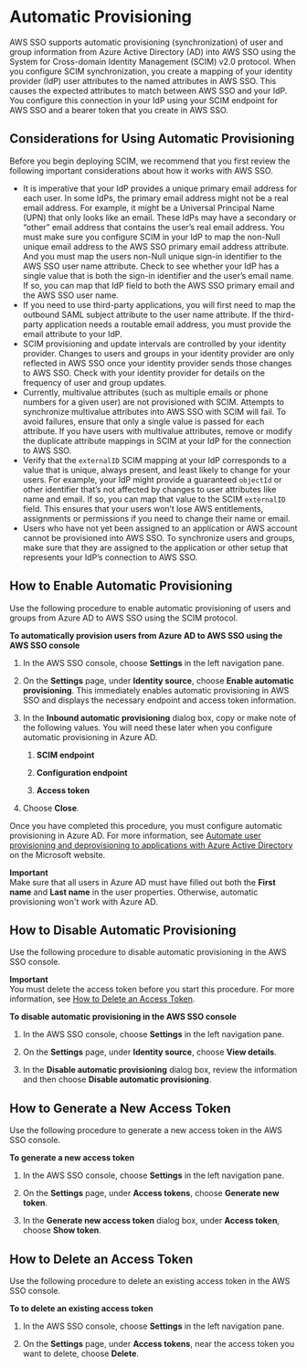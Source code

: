 # Automatic Provisioning<a name="provision-automatically"></a>

AWS SSO supports automatic provisioning \(synchronization\) of user and group information from Azure Active Directory \(AD\) into AWS SSO using the System for Cross\-domain Identity Management \(SCIM\) v2\.0 protocol\. When you configure SCIM synchronization, you create a mapping of your identity provider \(IdP\) user attributes to the named attributes in AWS SSO\. This causes the expected attributes to match between AWS SSO and your IdP\. You configure this connection in your IdP using your SCIM endpoint for AWS SSO and a bearer token that you create in AWS SSO\.

## Considerations for Using Automatic Provisioning<a name="auto-provisioning-considerations"></a>

Before you begin deploying SCIM, we recommend that you first review the following important considerations about how it works with AWS SSO\.
+ It is imperative that your IdP provides a unique primary email address for each user\. In some IdPs, the primary email address might not be a real email address\. For example, it might be a Universal Principal Name \(UPN\) that only looks like an email\. These IdPs may have a secondary or “other” email address that contains the user’s real email address\. You must make sure you configure SCIM in your IdP to map the non\-Null unique email address to the AWS SSO primary email address attribute\. And you must map the users non\-Null unique sign\-in identifier to the AWS SSO user name attribute\. Check to see whether your IdP has a single value that is both the sign\-in identifier and the user’s email name\. If so, you can map that IdP field to both the AWS SSO primary email and the AWS SSO user name\.
+ If you need to use third\-party applications, you will first need to map the outbound SAML subject attribute to the user name attribute\. If the third\-party application needs a routable email address, you must provide the email attribute to your IdP\.
+ SCIM provisioning and update intervals are controlled by your identity provider\. Changes to users and groups in your identity provider are only reflected in AWS SSO once your identity provider sends those changes to AWS SSO\. Check with your identity provider for details on the frequency of user and group updates\.
+ Currently, multivalue attributes \(such as multiple emails or phone numbers for a given user\) are not provisioned with SCIM\. Attempts to synchronize multivalue attributes into AWS SSO with SCIM will fail\. To avoid failures, ensure that only a single value is passed for each attribute\. If you have users with multivalue attributes, remove or modify the duplicate attribute mappings in SCIM at your IdP for the connection to AWS SSO\.
+ Verify that the `externalID` SCIM mapping at your IdP corresponds to a value that is unique, always present, and least likely to change for your users\. For example, your IdP might provide a guaranteed `objectId` or other identifier that’s not affected by changes to user attributes like name and email\. If so, you can map that value to the SCIM `externalID` field\. This ensures that your users won’t lose AWS entitlements, assignments or permissions if you need to change their name or email\.
+ Users who have not yet been assigned to an application or AWS account cannot be provisioned into AWS SSO\. To synchronize users and groups, make sure that they are assigned to the application or other setup that represents your IdP’s connection to AWS SSO\.

## How to Enable Automatic Provisioning<a name="how-to-with-scim"></a>

Use the following procedure to enable automatic provisioning of users and groups from Azure AD to AWS SSO using the SCIM protocol\.

**To automatically provision users from Azure AD to AWS SSO using the AWS SSO console**

1. In the AWS SSO console, choose **Settings** in the left navigation pane\.

1. On the **Settings** page, under **Identity source**, choose **Enable automatic provisioning**\. This immediately enables automatic provisioning in AWS SSO and displays the necessary endpoint and access token information\.

1. In the **Inbound automatic provisioning** dialog box, copy or make note of the following values\. You will need these later when you configure automatic provisioning in Azure AD\.

   1. **SCIM endpoint**

   1. **Configuration endpoint**

   1. **Access token**

1. Choose **Close**\.

Once you have completed this procedure, you must configure automatic provisioning in Azure AD\. For more information, see [Automate user provisioning and deprovisioning to applications with Azure Active Directory](https://docs.microsoft.com/en-us/azure/active-directory/manage-apps/user-provisioning) on the Microsoft website\.

**Important**  
Make sure that all users in Azure AD must have filled out both the **First name** and **Last name** in the user properties\. Otherwise, automatic provisioning won't work with Azure AD\.

## How to Disable Automatic Provisioning<a name="disable-provisioning"></a>

Use the following procedure to disable automatic provisioning in the AWS SSO console\.

**Important**  
You must delete the access token before you start this procedure\. For more information, see [How to Delete an Access Token](#delete-token)\.

**To disable automatic provisioning in the AWS SSO console**

1. In the AWS SSO console, choose **Settings** in the left navigation pane\.

1. On the **Settings** page, under **Identity source**, choose **View details**\.

1. In the **Disable automatic provisioning** dialog box, review the information and then choose **Disable automatic provisioning**\.

## How to Generate a New Access Token<a name="generate-token"></a>

Use the following procedure to generate a new access token in the AWS SSO console\.

**To generate a new access token**

1. In the AWS SSO console, choose **Settings** in the left navigation pane\.

1. On the **Settings** page, under **Access tokens**, choose **Generate new token**\.

1. In the **Generate new access token** dialog box, under **Access token**, choose **Show token**\.

## How to Delete an Access Token<a name="delete-token"></a>

Use the following procedure to delete an existing access token in the AWS SSO console\.

**To to delete an existing access token**

1. In the AWS SSO console, choose **Settings** in the left navigation pane\.

1. On the **Settings** page, under **Access tokens**, near the access token you want to delete, choose **Delete**\.